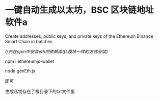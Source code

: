 # 一键自动生成以太坊，BSC 区块链地址软件a

   Create addresses, public keys, and private keys of the Ethereum Binance Smart Chain in batches 



*//先在npm中安装eth的依赖库(fs模块一样的方式安装)*

 npm i ethereumjs-wallet 

node genEth.js

即可

生成私钥存在了根目录下的txt文件里

